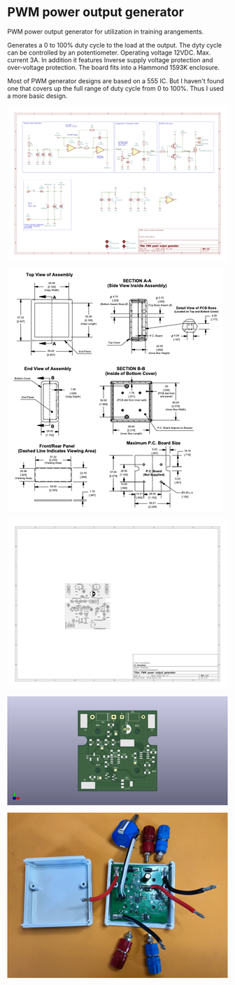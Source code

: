 # PWM power output generator

PWM power output generator for utilization in training arangements.

Generates a 0 to 100% duty cycle to the load at the output. The dyty cycle can be controlled by an potentiometer. Operating voltage 12VDC. Max. current 3A. In addition it features Inverse supply voltage protection and over-voltage protection. The board fits into a Hammond 1593K enclosure.

Most of PWM generator designs are based on a 555 IC. But I haven't found one that covers up the full range of duty cycle from 0 to 100%. Thus I used a more basic design.

![schematic](pwm_generator.png)

![Enclosure](1593K.png)

![Assembly](pwm_driver-Assembly.png)

![PCB](pwm_driver.png)

![Photo](IMG_0087.jpeg)
